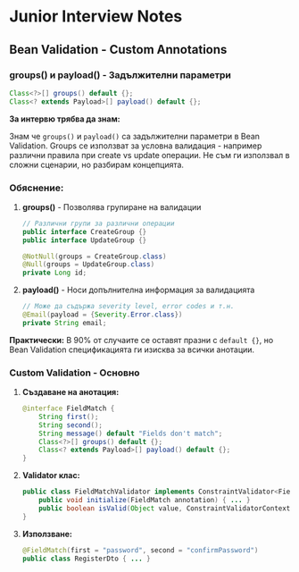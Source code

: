 # Junior Interview Notes

## Bean Validation - Custom Annotations

### groups() и payload() - Задължителни параметри

```java
Class<?>[] groups() default {};
Class<? extends Payload>[] payload() default {};
```

**За интервю трябва да знам:**

Знам че `groups()` и `payload()` са задължителни параметри в Bean Validation. Groups се използват за условна валидация - например различни правила при create vs update операции. Не съм ги използвал в сложни сценарии, но разбирам концепцията.

### Обяснение:

1. **groups()** - Позволява групиране на валидации
   ```java
   // Различни групи за различни операции
   public interface CreateGroup {}
   public interface UpdateGroup {}
   
   @NotNull(groups = CreateGroup.class)
   @Null(groups = UpdateGroup.class)
   private Long id;
   ```

2. **payload()** - Носи допълнителна информация за валидацията
   ```java
   // Може да съдържа severity level, error codes и т.н.
   @Email(payload = {Severity.Error.class})
   private String email;
   ```

**Практически:** В 90% от случаите се оставят празни с `default {}`, но Bean Validation спецификацията ги изисква за всички анотации.

### Custom Validation - Основно

1. **Създаване на анотация:**
   ```java
   @interface FieldMatch {
       String first();
       String second();
       String message() default "Fields don't match";
       Class<?>[] groups() default {};
       Class<? extends Payload>[] payload() default {};
   }
   ```

2. **Validator клас:**
   ```java
   public class FieldMatchValidator implements ConstraintValidator<FieldMatch, Object> {
       public void initialize(FieldMatch annotation) { ... }
       public boolean isValid(Object value, ConstraintValidatorContext context) { ... }
   }
   ```

3. **Използване:**
   ```java
   @FieldMatch(first = "password", second = "confirmPassword")
   public class RegisterDto { ... }
   ```
